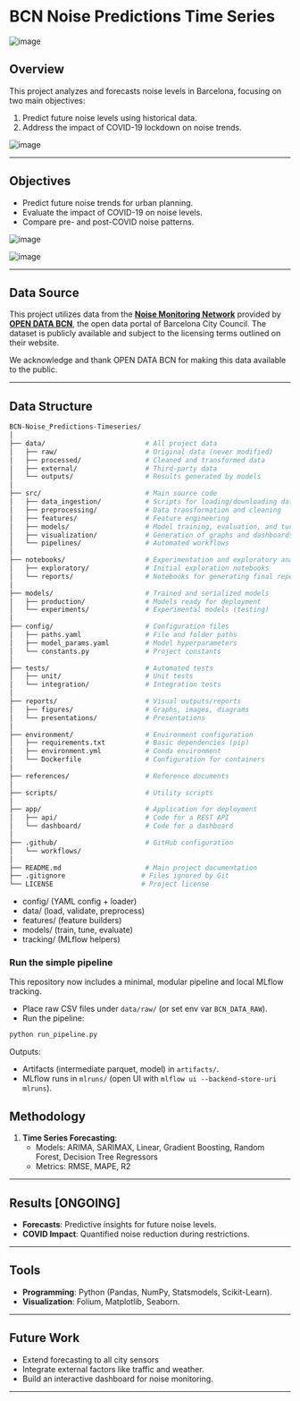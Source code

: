 # BCN Noise Predictions Time Series
![image](https://github.com/user-attachments/assets/b833be16-b936-4133-a35f-fc082f52df1f)

## Overview

This project analyzes and forecasts noise levels in Barcelona, focusing on two main objectives:

   1. Predict future noise levels using historical data.
   2. Address the impact of COVID-19 lockdown on noise trends.
     
![image](https://github.com/user-attachments/assets/0bb6c886-3ebd-4205-a828-84005ac59333)

---

## Objectives

- Predict future noise trends for urban planning.
- Evaluate the impact of COVID-19 on noise levels.
- Compare pre- and post-COVID noise patterns.

![image](https://github.com/user-attachments/assets/d60656c2-34c5-4312-8e2b-05163c169e7e)

![image](https://github.com/user-attachments/assets/3d5b70ac-ebb1-441a-8cb6-d317e3c5c141)

---

## Data Source

This project utilizes data from the **[Noise Monitoring Network](https://opendata-ajuntament.barcelona.cat/data/en/dataset/xarxasoroll-equipsmonitor-dades)** provided by **[OPEN DATA BCN](https://opendata-ajuntament.barcelona.cat/en/)**, the open data portal of Barcelona City Council. The dataset is publicly available and subject to the licensing terms outlined on their website.

We acknowledge and thank OPEN DATA BCN for making this data available to the public.

---

## Data Structure

```bash 
BCN-Noise_Predictions-Timeseries/
│
├── data/                         # All project data
│   ├── raw/                      # Original data (never modified)
│   ├── processed/                # Cleaned and transformed data
│   ├── external/                 # Third-party data 
│   └── outputs/                  # Results generated by models 
│
├── src/                          # Main source code
│   ├── data_ingestion/           # Scripts for loading/downloading data
│   ├── preprocessing/            # Data transformation and cleaning
│   ├── features/                 # Feature engineering
│   ├── models/                   # Model training, evaluation, and tuning
│   ├── visualization/            # Generation of graphs and dashboards
│   └── pipelines/                # Automated workflows 
│
├── notebooks/                    # Experimentation and exploratory analysis
│   ├── exploratory/              # Initial exploration notebooks
│   └── reports/                  # Notebooks for generating final reports
│
├── models/                       # Trained and serialized models
│   ├── production/               # Models ready for deployment
│   └── experiments/              # Experimental models (testing)
│
├── config/                       # Configuration files
│   ├── paths.yaml                # File and folder paths
│   ├── model_params.yaml         # Model hyperparameters
│   └── constants.py              # Project constants
│
├── tests/                        # Automated tests
│   ├── unit/                     # Unit tests
│   └── integration/              # Integration tests
│
├── reports/                      # Visual outputs/reports
│   ├── figures/                  # Graphs, images, diagrams
│   └── presentations/            # Presentations 
│
├── environment/                  # Environment configuration
│   ├── requirements.txt          # Basic dependencies (pip)
│   ├── environment.yml           # Conda environment
│   └── Dockerfile                # Configuration for containers
│
├── references/                   # Reference documents 
│
├── scripts/                      # Utility scripts 
│
├── app/                          # Application for deployment 
│   ├── api/                      # Code for a REST API 
│   └── dashboard/                # Code for a dashboard 
│
├── .github/                      # GitHub configuration 
│   └── workflows/                
│
├── README.md                     # Main project documentation
├── .gitignore                   # Files ignored by Git
└── LICENSE                      # Project license
```

   - config/ (YAML config + loader)
   - data/ (load, validate, preprocess)
   - features/ (feature builders)
   - models/ (train, tune, evaluate)
   - tracking/ (MLflow helpers)

### Run the simple pipeline

This repository now includes a minimal, modular pipeline and local MLflow tracking.

- Place raw CSV files under `data/raw/` (or set env var `BCN_DATA_RAW`).
- Run the pipeline:

```bash
python run_pipeline.py
```

Outputs:
- Artifacts (intermediate parquet, model) in `artifacts/`.
- MLflow runs in `mlruns/` (open UI with `mlflow ui --backend-store-uri mlruns`).

## Methodology

1. **Time Series Forecasting**:
   - Models: ARIMA, SARIMAX, Linear, Gradient Boosting, Random Forest, Decision Tree Regressors
   - Metrics: RMSE, MAPE, R2

---

## Results [ONGOING]

- **Forecasts**: Predictive insights for future noise levels.
- **COVID Impact**: Quantified noise reduction during restrictions.

---

## Tools

- **Programming**: Python (Pandas, NumPy, Statsmodels, Scikit-Learn).
- **Visualization**: Folium, Matplotlib, Seaborn.

---

## Future Work

- Extend forecasting to all city sensors
- Integrate external factors like traffic and weather.
- Build an interactive dashboard for noise monitoring.

---

